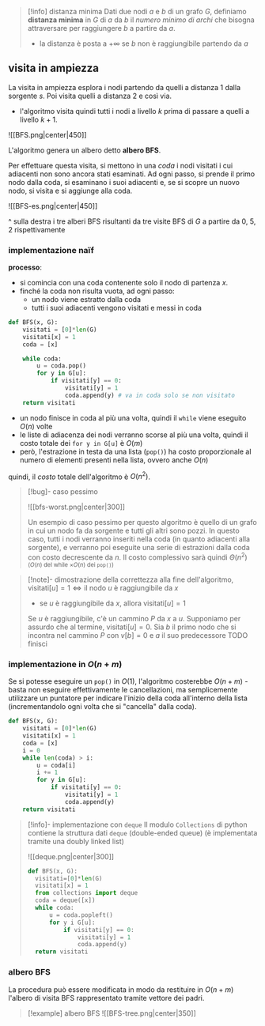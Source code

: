 > [!info] distanza minima
> Dati due nodi $a$ e $b$ di un grafo $G$, definiamo **distanza minima** in $G$ di $a$ da $b$ il *numero minimo di archi* che bisogna attraversare per raggiungere $b$ a partire da $a$.
> - la distanza è posta a $+\infty$ se $b$ non è raggiungibile partendo da $a$

## visita in ampiezza
La visita in ampiezza esplora i nodi partendo da quelli a distanza $1$ dalla sorgente $s$. Poi visita quelli a distanza $2$ e così via.
- l'algoritmo visita quindi tutti i nodi a livello $k$ prima di passare a quelli a livello $k+1$.

![[BFS.png|center|450]]

L'algoritmo genera un albero detto **albero BFS**.

Per effettuare questa visita, si mettono in una *coda* i nodi visitati i cui adiacenti non sono ancora stati esaminati.
Ad ogni passo, si prende il primo nodo dalla coda, si esaminano i suoi adiacenti e, se si scopre un nuovo nodo, si visita e si aggiunge alla coda.

![[BFS-es.png|center|450]]

^ sulla destra i tre alberi BFS risultanti da tre visite BFS di $G$ a partire da $0$, $5$, $2$ rispettivamente

### implementazione naïf
**processo**:
- si comincia con una coda contenente solo il nodo di partenza $x$.
- finché la coda non risulta vuota, ad ogni passo:
	- un nodo viene estratto dalla coda
	- tutti i suoi adiacenti vengono visitati e messi in coda

```python
def BFS(x, G):
	visitati = [0]*len(G)
	visitati[x] = 1
	coda = [x]

	while coda:
		u = coda.pop()
		for y in G[u]:
			if visitati[y] == 0:
				visitati[y] = 1
				coda.append(y) # va in coda solo se non visitato
	return visitati
```

- un nodo finisce in coda al più una volta, quindi il `while` viene eseguito $O(n)$ volte
- le liste di adiacenza dei nodi verranno scorse al più una volta, quindi il costo totale dei `for y in G[u]` è $O(m)$
- però, l'estrazione in testa da una lista (`pop()`) ha costo proporzionale al numero di elementi presenti nella lista, ovvero anche $O(n)$

quindi, il *costo* totale dell'algoritmo è $O(n^2)$.

>[!bug]- caso pessimo
>
>![[bfs-worst.png|center|300]]
>
>Un esempio di caso pessimo per questo algoritmo è quello di un grafo in cui un nodo fa da sorgente e tutti gli altri sono pozzi.
>In questo caso, tutti i nodi verranno inseriti nella coda (in quanto adiacenti alla sorgente), e verranno poi eseguite una serie di estrazioni dalla coda con costo decrescente da $n$. Il costo complessivo sarà quindi $\Theta(n^2)$ <small>($O(n)$ del while $\times O(n)$ dei `pop()`)</small>

>[!note]- dimostrazione della correttezza
>alla fine dell'algoritmo, $\text{visitati}[u] = 1\iff\text{il nodo } u \text{ è raggiungibile da } x$
>
>- se $u$ è raggiungibile da $x$, allora $\text{visitati}[u]=1$
>
>Se $u$ è raggiungibile, c'è un cammino $P$ da $x$ a $u$. Supponiamo per assurdo che al termine, $\text{visitati}[u]=0$. Sia $b$ il primo nodo che si incontra nel cammino $P$ con $v[b]=0$ e $a$ il suo predecessore
>TODO finisci

### implementazione in $O(n+m)$
Se si potesse eseguire un `pop()` in $O(1)$, l'algoritmo costerebbe $O(n+m)$ - basta non eseguire effettivamente le cancellazioni, ma semplicemente utilizzare un puntatore per indicare l'inizio della coda all'interno della lista (incrementandolo ogni volta che si "cancella" dalla coda).

```python 
def BFS(x, G):
	visitati = [0]*len(G)
	visitati[x] = 1
	coda = [x]
	i = 0
	while len(coda) > i:
		u = coda[i]
		i += 1
		for y in G[u]:
			if visitati[y] == 0:
				visitati[y] = 1
				coda.append(y)
	return visitati
```

> [!info]- implementazione con `deque`
> Il modulo `Collections` di python contiene la struttura dati `deque` (double-ended queue) (è implementata tramite una doubly linked list)
> 
> ![[deque.png|center|300]]
>  
> ```python
> def BFS(x, G):
> 	visitati=[0]*len(G)
> 	visitati[x] = 1
> 	from collections import deque
> 	coda = deque([x])
> 	while coda:
> 		u = coda.popleft()
> 		for y i G[u]:
> 			if visitati[y] == 0:
> 				visitati[y] = 1
> 				coda.append(y)
> 	return visitati
> ```

### albero BFS
La procedura può essere modificata in modo da restituire in $O(n+m)$ l'albero di visita BFS rappresentato tramite vettore dei padri.

> [!example] albero BFS
> ![[BFS-tree.png|center|350]]